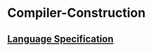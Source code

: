# Compiler-Construction

## [Language Specification](https://docs.google.com/document/d/1qQZOctEwxQMSBbtUT8uUzJpPKKBRQgEXpMGCxYjlFF4/edit?usp=sharing)
